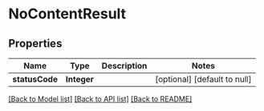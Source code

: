 # NoContentResult
## Properties

| Name | Type | Description | Notes |
|------------ | ------------- | ------------- | -------------|
| **statusCode** | **Integer** |  | [optional] [default to null] |

[[Back to Model list]](../README.md#documentation-for-models) [[Back to API list]](../README.md#documentation-for-api-endpoints) [[Back to README]](../README.md)

